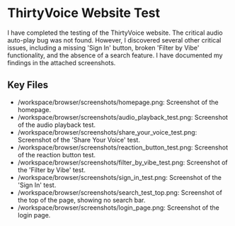 # ThirtyVoice Website Test

I have completed the testing of the ThirtyVoice website. The critical audio auto-play bug was not found. However, I discovered several other critical issues, including a missing 'Sign In' button, broken 'Filter by Vibe' functionality, and the absence of a search feature. I have documented my findings in the attached screenshots.

## Key Files

- /workspace/browser/screenshots/homepage.png: Screenshot of the homepage.
- /workspace/browser/screenshots/audio_playback_test.png: Screenshot of the audio playback test.
- /workspace/browser/screenshots/share_your_voice_test.png: Screenshot of the 'Share Your Voice' test.
- /workspace/browser/screenshots/reaction_button_test.png: Screenshot of the reaction button test.
- /workspace/browser/screenshots/filter_by_vibe_test.png: Screenshot of the 'Filter by Vibe' test.
- /workspace/browser/screenshots/sign_in_test.png: Screenshot of the 'Sign In' test.
- /workspace/browser/screenshots/search_test_top.png: Screenshot of the top of the page, showing no search bar.
- /workspace/browser/screenshots/login_page.png: Screenshot of the login page.
